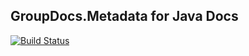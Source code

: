 ## GroupDocs.Metadata for Java Docs

[![Build Status](https://travis-ci.com/groupdocs-metadata/GroupDocs.Metadata-for-Java.svg?branch=master)](https://travis-ci.com/groupdocs-metadata/GroupDocs.Metadata-for-Java)